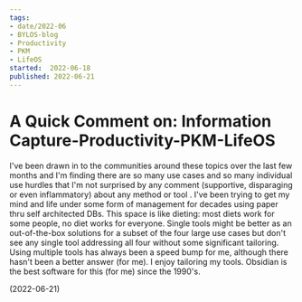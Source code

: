 ```yaml
---
tags:
- date/2022-06
- BYLOS-blog
- Productivity
- PKM
- LifeOS
started:  2022-06-18
published: 2022-06-21
---
```


# A Quick Comment on: Information Capture-Productivity-PKM-LifeOS
I've been drawn in to the communities around these topics over the last few months and I'm finding there are so many use cases and so many individual use hurdles that I'm not surprised by any comment (supportive, disparaging or even inflammatory) about any method or tool .  I've been trying to get my mind and life under some form of management for decades using paper thru self architected DBs. This space is like dieting: most diets work for some people, no diet works for everyone. Single tools might be better as an out-of-the-box solutions for a subset of the four large use cases but don't see any single tool addressing all four without some significant tailoring. Using multiple tools has always been a speed bump for me, although there hasn't been a better answer (for me). I enjoy tailoring my tools. Obsidian is the best software for this (for me) since the 1990's. 

(2022-06-21)